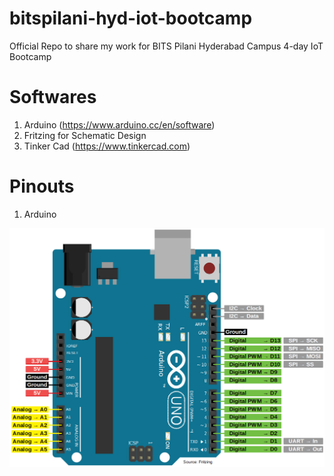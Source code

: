 # bitspilani-hyd-iot-bootcamp
Official Repo to share my work for BITS Pilani Hyderabad Campus 4-day IoT Bootcamp

# Softwares
1. Arduino (https://www.arduino.cc/en/software)
2. Fritzing for Schematic Design
3. Tinker Cad (https://www.tinkercad.com)

# Pinouts

1. Arduino
<img src="Arduino-Uno-Pinout-1.png"  />
